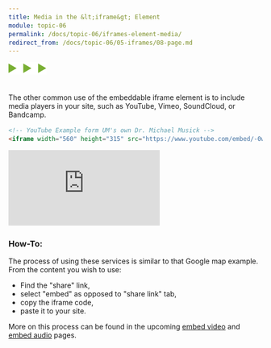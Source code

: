 ```yaml
---
title: Media in the &lt;iframe&gt; Element
module: topic-06
permalink: /docs/topic-06/iframes-element-media/
redirect_from: /docs/topic-06/05-iframes/08-page.md
---
```


<img src="./../../../img/arrow-divider.svg" style="width: 75px; border: none; margin: 0px 0 20px 0" />

The other common use of the embeddable iframe element is to include media players in your site, such as YouTube, Vimeo, SoundCloud, or Bandcamp.

```html
<!-- YouTube Example form UM's own Dr. Michael Musick -->
<iframe width="560" height="315" src="https://www.youtube.com/embed/-0wEUKJTHnQ" frameborder="0" allowfullscreen></iframe>
```

<div class="codepen-embed">
    <div class="embed-responsive embed-responsive-16by9"><iframe class="embed-responsive-item" src="https://www.youtube.com/embed/-0wEUKJTHnQ" frameborder="0" allowfullscreen></iframe></div>
</div>


### How-To:

The process of using these services is similar to that Google map example. From the content you wish to use:

- Find the "share" link,
- select "embed" as opposed to "share link" tab,
- copy the iframe code,
- paste it to your site.

More on this process can be found in the upcoming <a href="{{ site.url }}/docs/topic-06/video-hosting/" target="_blank">embed video</a> and <a href="{{ site.url }}/docs/topic-06/audio-hosting/" target="_blank">embed audio</a> pages.
